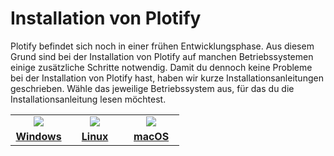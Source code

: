 # Installation von Plotify

Plotify befindet sich noch in einer frühen Entwicklungsphase.
Aus diesem Grund sind bei der Installation von Plotify auf manchen Betriebssystemen einige zusätzliche Schritte notwendig.
Damit du dennoch keine Probleme bei der Installation von Plotify hast, haben wir kurze Installationsanleitungen geschrieben.
Wähle das jeweilige Betriebssystem aus, für das du die Installationsanleitung lesen möchtest.

<table>
    <tr>
        <td align="center" width="33%">
            <a href="windows/README.md">
                <img src="../assets/windows-logo.png" />
            </a>
        </td>
        <td align="center" width="33%">
            <a href="linux/README.md">
                <img src="../assets/linux-logo.png" />
            </a>
        </td>
        <td align="center" width="33%">
            <a href="macos/README.md">
                <img src="../assets/macos-logo.png" />
            </a>
        </td>
    </tr>
    <tr>
        <td align="center">
            <a href="windows/README.md">
                <b>Windows</b>
            </a>
        </td>
        <td align="center">
            <a href="linux/README.md">
                <b>Linux</b>
            </a>
        </td>
        <td align="center">
            <a href="macos/README.md">
                <b>macOS</b>
            </a>
        </td>
    </tr>
</table>
